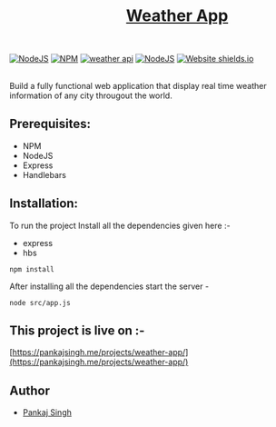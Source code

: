 # &nbsp;&nbsp;&nbsp;&nbsp;&nbsp;&nbsp;&nbsp;&nbsp;&nbsp;&nbsp;&nbsp;&nbsp;&nbsp;&nbsp;&nbsp;&nbsp;&nbsp;&nbsp;&nbsp;&nbsp;&nbsp;&nbsp;&nbsp;&nbsp;&nbsp;&nbsp;&nbsp;&nbsp;&nbsp;&nbsp; [Weather App](https://pankajsingh.me/projects/weather-app/)
<br/>


<p align="center">
  
  <a href="https://nodejs.org/en/blog/release/v12.13.0/"><img alt="NodeJS" src="https://img.shields.io/badge/node-12.14.1-important?style=flat-square" /></a>
  <a href="https://www.npmjs.com/package/npm/v/6.13.4"><img alt="NPM" src="https://img.shields.io/badge/npm-6.13.7-blueviolet?style=flat-square" /></a>
  <a href="https://openweathermap.org/api"><img alt="weather api" src="https://img.shields.io/:weather-api-red?style=flat-square?style=flat-square" /></a>
  <a href="https://handlebarsjs.com/"><img alt="NodeJS" src="https://img.shields.io/badge/handlebars-4.1.1-yellow?style=flat-square" /></a>
  [![Website shields.io](https://img.shields.io/website-up-down-green-red/http/shields.io.svg)](https://pankajsingh.me/projects/weather-app/)
</p>

<br/>
Build a fully functional web application that display real time weather information of any city througout the world.

## Prerequisites:
- NPM
- NodeJS
- Express
- Handlebars

## Installation:
To run the project Install all the dependencies given here :-

- express
- hbs

```
npm install
```
After installing all the dependencies start the server -

```
node src/app.js
```
## This project is live on :-
[https://pankajsingh.me/projects/weather-app/](https://pankajsingh.me/projects/weather-app/)

## Author
* [Pankaj Singh](https://pankajsingh.me/)

